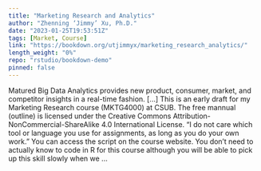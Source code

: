 ```yaml
---
title: "Marketing Research and Analytics"
author: "Zhenning ‘Jimmy’ Xu, Ph.D."
date: "2023-01-25T19:53:51Z"
tags: [Market, Course]
link: "https://bookdown.org/utjimmyx/marketing_research_analytics/"
length_weight: "0%"
repo: "rstudio/bookdown-demo"
pinned: false
---
```


Matured Big Data Analytics provides new product, consumer, market, and competitor insights in a real-time fashion. [...] This is an early draft for my Marketing Research course (MKTG4000) at CSUB. The free mannual (outline) is licensed under the Creative Commons Attribution-NonCommercial-ShareAlike 4.0 International License. “I do not care which tool or language you use for assignments, as long as you do your own work.” You can access the script on the course website. You don’t need to actually know to code in R for this course although you will be able to pick up this skill slowly when we ...
